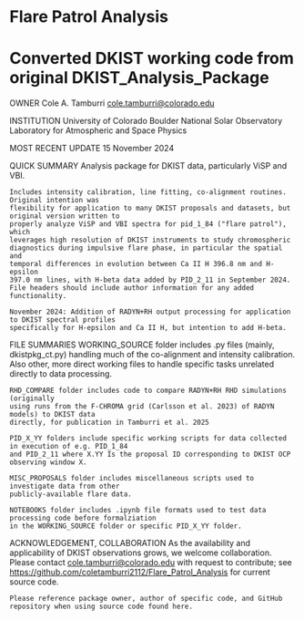 # Flare Patrol Analysis 
# Converted DKIST working code from original DKIST_Analysis_Package

OWNER
    Cole A. Tamburri
    cole.tamburri@colorado.edu
    
INSTITUTION
    University of Colorado Boulder
    National Solar Observatory
    Laboratory for Atmospheric and Space Physics
    
MOST RECENT UPDATE
    15 November 2024
    
QUICK SUMMARY
    Analysis package for DKIST data, particularly ViSP and VBI. 
    
    Includes intensity calibration, line fitting, co-alignment routines.  Original intention was 
    flexibility for application to many DKIST proposals and datasets, but original version written to 
    properly analyze ViSP and VBI spectra for pid_1_84 ("flare patrol"), which
    leverages high resolution of DKIST instruments to study chromospheric 
    diagnostics during impulsive flare phase, in particular the spatial and
    temporal differences in evolution between Ca II H 396.8 nm and H-epsilon
    397.0 nm lines, with H-beta data added by PID_2_11 in September 2024. 
    File headers should include author information for any added functionality.
    
    November 2024: Addition of RADYN+RH output processing for application to DKIST spectral profiles
    specifically for H-epsilon and Ca II H, but intention to add H-beta.
    
    
FILE SUMMARIES
    WORKING_SOURCE folder includes .py files (mainly, dkistpkg_ct.py) handling much of the
    co-alignment and intensity calibration.  Also other, more direct working files to handle specific
    tasks unrelated directly to data processing.
    
    RHD_COMPARE folder includes code to compare RADYN+RH RHD simulations (originally 
    using runs from the F-CHROMA grid (Carlsson et al. 2023) of RADYN models) to DKIST data 
    directly, for publication in Tamburri et al. 2025
    
    PID_X_YY folders include specific working scripts for data collected in execution of e.g. PID_1_84
    and PID_2_11 where X.YY Is the proposal ID corresponding to DKIST OCP observing window X.
    
    MISC_PROPOSALS folder includes miscellaneous scripts used to investigate data from other
    publicly-available flare data.
    
    NOTEBOOKS folder includes .ipynb file formats used to test data processing code before formalziation
    in the WORKING_SOURCE folder or specific PID_X_YY folder.
        
ACKNOWLEDGEMENT, COLLABORATION
    As the availability and applicability of DKIST observations grows, we 
    welcome collaboration.  Please contact cole.tamburri@colorado.edu with 
    request to contribute; see https://github.com/coletamburri2112/Flare_Patrol_Analysis
    for current source code.
    
    Please reference package owner, author of specific code, and GitHub 
    repository when using source code found here.
